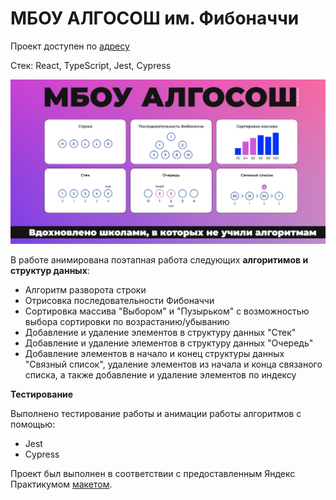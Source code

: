 # МБОУ АЛГОСОШ им. Фибоначчи

Проект доступен по [адресу](https://kovolga.github.io/algososh/)

Стек: React, TypeScript, Jest, Cypress

<img src="./src/images/main.jpg" width=620px>

В работе анимирована поэтапная работа следующих **алгоритимов и структур данных**:

- Алгоритм разворота строки
- Отрисовка последовательности Фибоначчи
- Сортировка массива "Выбором" и "Пузырьком" с возможностью выбора сортировки по возрастанию/убыванию
- Добавление и удаление элементов в структуру данных "Стек"
- Добавление и удаление элементов в структуру данных "Очередь"
- Добавление элементов в начало и конец структуры данных "Связный список", удаление элементов из начала и конца связаного списка, а также добавление и удаление элементов по индексу

**Тестирование**

Выполнено тестирование работы и анимации работы алгоритмов с помощью:

- Jest
- Cypress

Проект был выполнен в соответствии с предоставленным Яндекс Практикумом
[макетом](https://www.figma.com/file/RIkypcTQN5d37g7RRTFid0/Algososh_external_link?node-id=0%3A1).
